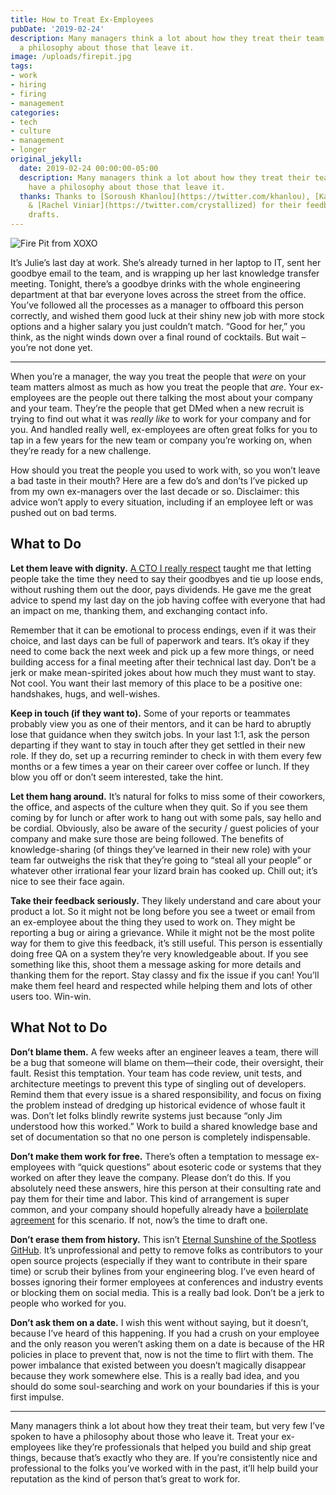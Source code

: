 ```yaml
---
title: How to Treat Ex-Employees
pubDate: '2019-02-24'
description: Many managers think a lot about how they treat their team, but few have
  a philosophy about those that leave it.
image: /uploads/firepit.jpg
tags:
- work
- hiring
- firing
- management
categories:
- tech
- culture
- management
- longer
original_jekyll:
  date: 2019-02-24 00:00:00-05:00
  description: Many managers think a lot about how they treat their team, but few
    have a philosophy about those that leave it.
  thanks: Thanks to [Soroush Khanlou](https://twitter.com/khanlou), [Kate Sloan](https://twitter.com/girly_juice),
    & [Rachel Viniar](https://twitter.com/crystallized) for their feedback on early
    drafts.
---
```


![Fire Pit from XOXO](/uploads/firepit.jpg)

It’s Julie’s last day at work. She’s already turned in her laptop to IT, sent her goodbye email to the team, and is wrapping up her last knowledge transfer meeting. Tonight, there’s a goodbye drinks with the whole engineering department at that bar everyone loves across the street from the office. You’ve followed all the processes as a manager to offboard this person correctly, and wished them good luck at their shiny new job with more stock options and a higher salary you just couldn’t match. “Good for her,” you think, as the night winds down over a final round of cocktails. But wait – you’re not done yet.

<!-- more -->
<hr>

When you’re a manager, the way you treat the people that _were_ on your team matters almost as much as how you treat the people that _are_. Your ex-employees are the people out there talking the most about your company and your team. They’re the people that get DMed when a new recruit is trying to find out what it was _really like_ to work for your company and for you. And handled really well, ex-employees are often great folks for you to tap in a few years for the new team or company you’re working on, when they’re ready for a new challenge.

How should you treat the people you used to work with, so you won’t leave a bad taste in their mouth? Here are a few do’s and don’ts I’ve picked up from my own ex-managers over the last decade or so. Disclaimer: this advice won’t apply to every situation, including if an employee left or was pushed out on bad terms.

## What to Do

 **Let them leave with dignity.** [A CTO I really respect](https://twitter.com/brimurph) taught me that letting people take the time they need to say their goodbyes and tie up loose ends, without rushing them out the door, pays dividends. He gave me the great advice to spend my last day on the job having coffee with everyone that had an impact on me, thanking them, and exchanging contact info.

Remember that it can be emotional to process endings, even if it was their choice, and last days can be full of paperwork and tears. It’s okay if they need to come back the next week and pick up a few more things, or need building access for a final meeting after their technical last day. Don’t be a jerk or make mean-spirited jokes about how much they must want to stay. Not cool. You want their last memory of this place to be a positive one: handshakes, hugs, and well-wishes.

**Keep in touch (if they want to).** Some of your reports or teammates probably view you as one of their mentors, and it can be hard to abruptly lose that guidance when they switch jobs. In your last 1:1, ask the person departing if they want to stay in touch after they get settled in their new role. If they do, set up a recurring reminder to check in with them every few months or a few times a year on their career over coffee or lunch. If they blow you off or don’t seem interested, take the hint.

**Let them hang around.** It’s natural for folks to miss some of their coworkers, the office, and aspects of the culture when they quit. So if you see them coming by for lunch or after work to hang out with some pals, say hello and be cordial. Obviously, also be aware of the security / guest policies of your company and make sure those are being followed. The benefits of knowledge-sharing (of things they’ve learned in their new role) with your team far outweighs the risk that they’re going to “steal all your people” or whatever other irrational fear your lizard brain has cooked up. Chill out; it’s nice to see their face again.

**Take their feedback seriously.** They likely understand and care about your product a lot. So it might not be long before you see a tweet or email from an ex-employee about the thing they used to work on. They might be reporting a bug or airing a grievance. While it might not be the most polite way for them to give this feedback, it’s still useful. This person is essentially doing free QA on a system they’re very knowledgeable about. If you see something like this, shoot them a message asking for more details and thanking them for the report. Stay classy and fix the issue if you can! You’ll make them feel heard and respected while helping them and lots of other users too. Win-win.

## What Not to Do

**Don’t blame them.** A few weeks after an engineer leaves a team, there will be a bug that someone will blame on them—their code, their oversight, their fault. Resist this temptation. Your team has code review, unit tests, and architecture meetings to prevent this type of singling out of developers. Remind them that every issue is a shared responsibility, and focus on fixing the problem instead of dredging up historical evidence of whose fault it was. Don’t let folks blindly rewrite systems just because “only Jim understood how this worked.” Work to build a shared knowledge base and set of documentation so that no one person is completely indispensable.

**Don’t make them work for free.** There’s often a temptation to message ex-employees with “quick questions” about esoteric code or systems that they worked on after they leave the company. Please don’t do this. If you absolutely need these answers, hire this person at their consulting rate and pay them for their time and labor. This kind of arrangement is super common, and your company should hopefully already have a [boilerplate agreement](https://www.docracy.com/0p7np59pa0t/software-consulting-agreement) for this scenario. If not, now’s the time to draft one.

**Don’t erase them from history.** This isn’t [Eternal Sunshine of the Spotless GitHub](https://en.wikipedia.org/wiki/Eternal_Sunshine_of_the_Spotless_Mind). It’s unprofessional and petty to remove folks as contributors to your open source projects (especially if they want to contribute in their spare time) or scrub their bylines from your engineering blog. I’ve even heard of bosses ignoring their former employees at conferences and industry events or blocking them on social media. This is a really bad look. Don’t be a jerk to people who worked for you.

**Don’t ask them on a date.** I wish this went without saying, but it doesn’t, because I’ve heard of this happening. If you had a crush on your employee and the only reason you weren’t asking them on a date is because of the HR policies in place to prevent that, now is not the time to flirt with them. The power imbalance that existed between you doesn’t magically disappear because they work somewhere else. This is a really bad idea, and you should do some soul-searching and work on your boundaries if this is your first impulse.

<hr>

Many managers think a lot about how they treat their team, but very few I’ve spoken to have a philosophy about those who leave it. Treat your ex-employees like they’re professionals that helped you build and ship great things, because that’s exactly who they are. If you’re consistently nice and professional to the folks you’ve worked with in the past, it’ll help build your reputation as the kind of person that’s great to work for.
